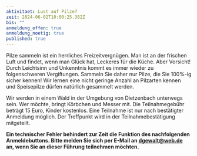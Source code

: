 ```yaml
---
aktivitaet: Lust auf Pilze?
zeit: 2024-06-02T10:00:25.382Z
bis: ""
anmeldung_offen: true
anmeldung_noetig: true
published: true
---
```

Pilze sammeln ist ein herrliches Freizeitvergnügen. Man ist an der frischen Luft und findet, wenn man Glück hat, Leckeres für die Küche. Aber Vorsicht! Durch Leichtsinn und Unkenntnis kommt es immer wieder zu folgenschweren Vergiftungen. Sammeln Sie daher nur Pilze, die Sie 100%-ig sicher kennen! Wir lernen eine nicht geringe Anzahl an Pilzarten kennen und Speisepilze dürfen natürlich gesammelt werden.

Wir werden in einem Wald in der Umgebung von Dietzenbach unterwegs sein. Wer möchte, bringt Körbchen und Messer mit. Die Teilnahmegebühr beträgt 15 Euro, Kinder kostenlos. Eine Teilnahme ist nur nach bestätigter Anmeldung möglich. Der Treffpunkt wird in der Teilnahmebestätigung mitgeteilt.

**Ein technischer Fehler behindert zur Zeit die Funktion des nachfolgenden Anmeldebuttons. Bitte melden Sie sich per E-Mail an [dgewalt@web.de](dgewalt@web.de) an, wenn Sie an dieser Führung teilnehmen möchten.**